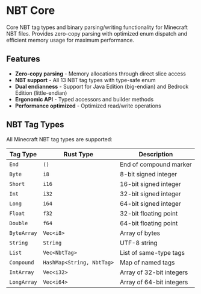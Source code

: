 # NBT Core

Core NBT tag types and binary parsing/writing functionality for Minecraft NBT
files. Provides zero-copy parsing with optimized enum dispatch and efficient
memory usage for maximum performance.

## Features

- **Zero-copy parsing** - Memory allocations through direct slice access
- **NBT support** - All 13 NBT tag types with type-safe enum
- **Dual endianness** - Support for Java Edition (big-endian) and Bedrock
  Edition (little-endian)
- **Ergonomic API** - Typed accessors and builder methods
- **Performance optimized** - Optimized read/write operations

## NBT Tag Types

All Minecraft NBT tag types are supported:

| Tag Type    | Rust Type                 | Description              |
| ----------- | ------------------------- | ------------------------ |
| `End`       | `()`                      | End of compound marker   |
| `Byte`      | `i8`                      | 8-bit signed integer     |
| `Short`     | `i16`                     | 16-bit signed integer    |
| `Int`       | `i32`                     | 32-bit signed integer    |
| `Long`      | `i64`                     | 64-bit signed integer    |
| `Float`     | `f32`                     | 32-bit floating point    |
| `Double`    | `f64`                     | 64-bit floating point    |
| `ByteArray` | `Vec<i8>`                 | Array of bytes           |
| `String`    | `String`                  | UTF-8 string             |
| `List`      | `Vec<NbtTag>`             | List of same-type tags   |
| `Compound`  | `HashMap<String, NbtTag>` | Map of named tags        |
| `IntArray`  | `Vec<i32>`                | Array of 32-bit integers |
| `LongArray` | `Vec<i64>`                | Array of 64-bit integers |
